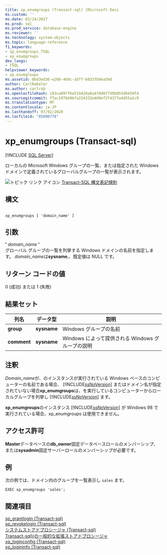 ```yaml
---
title: xp_enumgroups (Transact-sql) |Microsoft Docs
ms.custom: ''
ms.date: 03/14/2017
ms.prod: sql
ms.prod_service: database-engine
ms.reviewer: ''
ms.technology: system-objects
ms.topic: language-reference
f1_keywords:
- xp_enumgroups_TSQL
- xp_enumgroups
dev_langs:
- TSQL
helpviewer_keywords:
- xp_enumgroups
ms.assetid: 0bd3ed36-e260-469c-a5ff-b033fb9ea59d
author: CarlRabeler
ms.author: carlrab
ms.openlocfilehash: c83ca09ff6e519420a8a4f8d077d9b855d9459f4
ms.sourcegitcommit: f7ac1976d4bfa224332edd9ef2f4377a4d55a2c9
ms.translationtype: MT
ms.contentlocale: ja-JP
ms.lasthandoff: 07/02/2020
ms.locfileid: "85890778"
---
```

# <a name="xp_enumgroups-transact-sql"></a>xp_enumgroups (Transact-sql)
[!INCLUDE [SQL Server](../../includes/applies-to-version/sqlserver.md)]

  ローカルの Microsoft Windows グループの一覧、または指定された Windows ドメインで定義されているグローバルグループの一覧が表示されます。  
  
 ![トピック リンク アイコン](../../database-engine/configure-windows/media/topic-link.gif "トピック リンク アイコン") [Transact-SQL 構文表記規則](../../t-sql/language-elements/transact-sql-syntax-conventions-transact-sql.md)  
  
## <a name="syntax"></a>構文  
  
```  
  
xp_enumgroups [ 'domain_name' ]  
```  
  
## <a name="arguments"></a>引数  
 **'** *domain_name* **'**  
 グローバル グループの一覧を列挙する Windows ドメインの名前を指定します。 *domain_name*は**sysname**,、既定値は NULL です。  
  
## <a name="return-code-values"></a>リターン コードの値  
 0 (成功) または 1 (失敗)  
  
## <a name="result-sets"></a>結果セット  
  
|列名|データ型|説明|  
|-----------------|---------------|-----------------|  
|**group**|**sysname**|Windows グループの名前|  
|**comment**|**sysname**|Windows によって提供される Windows グループの説明|  
  
## <a name="remarks"></a>注釈  
 *Domain_name*が、のインスタンスが実行されている Windows ベースのコンピューターの名前である場合、 [!INCLUDE[ssNoVersion](../../includes/ssnoversion-md.md)] またはドメイン名が指定されていない場合**xp_enumgroups**は、を実行しているコンピューターからローカルグループを列挙し [!INCLUDE[ssNoVersion](../../includes/ssnoversion-md.md)] ます。  
  
 **xp_enumgroups**のインスタンス [!INCLUDE[ssNoVersion](../../includes/ssnoversion-md.md)] が Windows 98 で実行されている場合、xp_enumgroups は使用できません。  
  
## <a name="permissions"></a>アクセス許可  
 **Master**データベースの**db_owner**固定データベースロールのメンバーシップ、または**sysadmin**固定サーバーロールのメンバーシップが必要です。  
  
## <a name="examples"></a>例  
 次の例では、ドメイン内のグループを一覧表示し `sales` ます。  
  
```  
EXEC xp_enumgroups 'sales';  
```  
  
## <a name="see-also"></a>関連項目  
 [sp_grantlogin &#40;Transact-sql&#41;](../../relational-databases/system-stored-procedures/sp-grantlogin-transact-sql.md)   
 [sp_revokelogin &#40;Transact-sql&#41;](../../relational-databases/system-stored-procedures/sp-revokelogin-transact-sql.md)   
 [システムストアドプロシージャ &#40;Transact-sql&#41;](../../relational-databases/system-stored-procedures/system-stored-procedures-transact-sql.md)   
 [Transact-sql&#41;&#40;の一般的な拡張ストアドプロシージャ](../../relational-databases/system-stored-procedures/general-extended-stored-procedures-transact-sql.md)   
 [xp_loginconfig &#40;Transact-sql&#41;](../../relational-databases/system-stored-procedures/xp-loginconfig-transact-sql.md)   
 [xp_logininfo &#40;Transact-sql&#41;](../../relational-databases/system-stored-procedures/xp-logininfo-transact-sql.md)  
  
  
